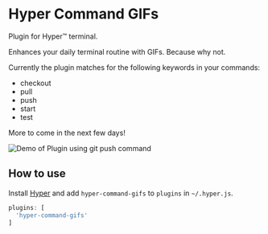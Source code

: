 # Hyper Command GIFs

Plugin for Hyper™ terminal.

Enhances your daily terminal routine with GIFs. Because why not.

Currently the plugin matches for the following keywords in your commands:

- checkout
- pull
- push
- start
- test

More to come in the next few days!

![Demo of Plugin using git push command](example/git-push-demo.gif)

## How to use

Install [Hyper](https://hyper.is) and add `hyper-command-gifs`
to `plugins` in `~/.hyper.js`.

```javascript
plugins: [
  'hyper-command-gifs'
]
```
